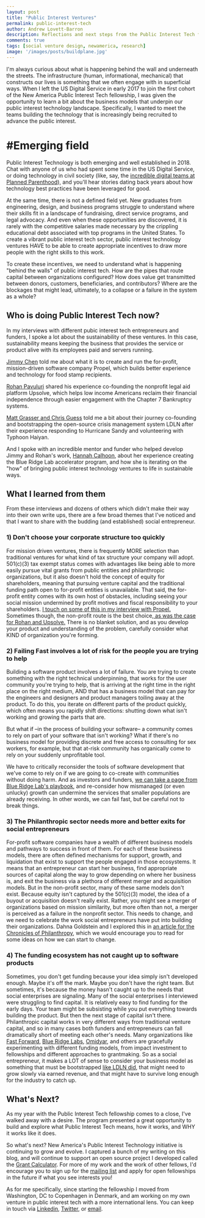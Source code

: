 ```yaml
---
layout: post
title: "Public Interest Ventures"
permalink: public-interest-tech
author: Andrew Lovett-Barron
description: Reflections and next steps from the Public Interest Tech fellowship
comments: true
tags: [social venture design, newamerica, research]
image: '/images/posts/buildplane.jpg'
---
```


I'm always curious about what is happening behind the wall and underneath the streets. The infrastructure (human, informational, mechanical) that constructs our lives is something that we often engage with in superficial ways. When I left the US Digital Service in early 2017 to join the first cohort of the New America Public Interest Tech fellowship, I was given the opportunity to learn a bit about the business models that underpin our public interest technology landscape. Specifically, I wanted to meet the teams building the technology that is increasingly being recruited to advance the public interest. 


# #Emerging field

Public Interest Technology is both emerging and well established in 2018. Chat with anyone of us who had spent some time in the US Digital Service, or doing technology in civil society (like, say, the [incredible digital teams at Planned Parenthood](https://www.fastcodesign.com/90138079/people-love-that-its-not-pink-how-planned-parenthood-built-a-period-tracker-for-everyone)), and you'll hear stories dating back years about how technology best practices have been leveraged for good. 

At the same time, there is not a defined field yet. New graduates from engineering, design, and business programs struggle to understand where their skills fit in a landscape of fundraising, direct service programs, and legal advocacy. And even when these opportunities are discovered, it is rarely with the competitive salaries made necessary by the crippling educational debt associated with top programs in the United States. To create a vibrant public interest tech sector, public interest technology ventures HAVE to be able to create appropriate incentives to draw more people with the right skills to this work.

To create these incentives, we need to understand what is happening "behind the walls" of public interest tech. How are the pipes that route capital between organizations configured? How does value get transmitted between donors, customers, beneficiaries, and contributors? Where are the blockages that might lead, ultimately, to a collapse or a failure in the system as a whole?


## Who is doing Public Interest Tech now?

In my interviews with different pubic interest tech entrepreneurs and funders, I spoke a lot about the sustainability of these ventures. In this case, sustainability means keeping the business that provides the service or product alive with its employees paid and servers running.

[Jimmy Chen](https://pit.andrewlb.com/propel) told me about what it is to create and run the for-profit, mission-driven software company Propel, which builds better experience and technology for food stamp recipients. 

[Rohan Pavuluri](https://pit.andrewlb.com/upsolve-complex-coord) shared his experience co-founding the nonprofit legal aid platform Upsolve, which helps low income Americans reclaim their financial independence through easier engagement with the Chapter 7 Bankruptcy systems. 

[Matt Grasser and Chris Guess](https://pit.andrewlb.com/infrastructure-for-good) told me a bit about their journey co-founding and bootstrapping the open-source crisis management system LDLN after their experience responding to Hurricane Sandy and volunteering with Typhoon Haiyan.

And I spoke with an incredible mentor and funder who helped develop Jimmy and Rohan's work, [Hannah Calhoon](https://pit.andrewlb.com/accelerate-social-entrepreneurship), about her experience creating the Blue Ridge Lab accelerator program, and how she is iterating on the "how" of bringing public interest technology ventures to life in sustainable ways.


## What I learned from them

From these interviews and dozens of others which didn't make their way into their own write ups, there are a few broad themes that I've noticed and that I want to share with the budding (and established) social entrepreneur.

### 1) Don't choose your corporate structure too quickly


For mission driven ventures, there is frequently MORE selection than traditional ventures for what kind of tax structure your company will adopt. 501(c)(3) tax exempt status comes with advantages like being able to more easily pursue vital grants from public entities and philanthropic organizations, but it also doesn't hold the concept of equity for shareholders, meaning that pursuing venture capital and the traditional funding path open to for-profit entities is unavailable. That said, the for-profit entity comes with its own host of obstacles, including seeing your social mission undermined by profit motives and fiscal responsibility to your shareholders. [I touch on some of this in my interview with Propel.](https://pit.andrewlb.com/propel) Sometimes though, the non-profit route is the best choice,[ as was the case for Rohan and Upsolve.](https://pit.andrewlb.com/upsolve-complex-coord) There is no blanket solution, and as you develop your product and understanding of the problem, carefully consider what KIND of organization you're forming.

### 2) Failing Fast involves a lot of risk for the people you are trying to help


Building a software product involves a lot of failure. You are trying to create something with the right technical underpinning, that works for the user community you're trying to help, that is arriving at the right time in the right place on the right medium, AND that has a business model that can pay for the engineers and designers and product managers toiling away at the product. To do this, you iterate on different parts of the product quickly, which often means you rapidly shift directions: shutting down what isn't working and growing the parts that are.


But what if –in the process of building your software– a community comes to rely on part of your software that isn't working? What if there's no business model for providing discrete and free access to consulting for sex workers, for example, but that at-risk community has organically come to rely on your suddenly unprofitable tool. 


We have to critically reconsider the tools of software development that we've come to rely on if we are going to co-create with communities without doing harm. And as investors and funders, [we can take a page from Blue Ridge Lab's playbook](https://pit.andrewlb.com/accelerate-social-entrepreneurship), and re-consider how mismanaged (or even unlucky) growth can undermine the services that smaller populations are already receiving. In other words, we can fail fast, but be careful not to break things.

### 3) The Philanthropic sector needs more and better exits for social entrepreneurs


For-profit software companies have a wealth of different business models and pathways to success in front of them. For each of these business models, there are often defined mechanisms for support, growth, and liquidation that exist to support the people engaged in those ecosystems. It means that an entrepreneur can start her business, find appropriate sources of capital along the way to grow depending on where her business is, and exit the business via a plethora of different merger and acquisition models. But in the non-profit sector, many of these same models don't exist. Because equity isn't captured by the 501(c)(3) model, the idea of a buyout or acquisition doesn't really exist. Rather, you might see a merger of organizations based on mission similarity, but more often than not, a merger is perceived as a failure in the nonprofit sector. This needs to change, and we need to celebrate the work social entrepreneurs have put into building their organizations. Dahna Goldstein and I explored this in [an article for the Chronicles of Philanthropy](https://www.philanthropy.com/article/opinion-charitiestheir/242690), which we would encourage you to read for some ideas on how we can start to change.

### 4) The funding ecosystem has not caught up to software products


Sometimes, you don't get funding because your idea simply isn't developed enough. Maybe it's off the mark. Maybe you don't have the right team. But sometimes, it's because the money hasn't caught up to the needs that social enterprises are signaling. Many of the social enterprises I interviewed were struggling to find capital. It is relatively easy to find funding for the early days. Your team might be subsisting while you put everything towards building the product. But then the next stage of capital isn't there. Philanthropic capital works in very different ways from traditional venture capital, and so in many cases both funders and entrepreneurs can fall dramatically short of meeting each other's needs. Many organizations like [Fast Forward](https://www.ffwd.org/), [Blue Ridge Labs](https://labs.robinhood.org/), [Omidyar](https://www.omidyar.com/about/impact-investing), and others are gracefully experimenting with different funding models, from impact investment to fellowships and different approaches to grantmaking. So as a social entrepreneur, it makes a LOT of sense to consider your business model as something that must be bootstrapped [like LDLN did](https://pit.andrewlb.com/infrastructure-for-good), that might need to grow slowly via earned revenue, and that might have to survive long enough for the industry to catch up. 


## What's Next?

As my year with the Public Interest Tech fellowship comes to a close, I've walked away with a desire. The program presented a great opportunity to build and explore what Public Interest Tech means, how it works, and WHY it works like it does.

So what's next? New America's Public Interest Technology initiative is continuing to grow and evolve. I captured a bunch of my writing on this blog, and will continue to support an open source project I developed called the [Grant Calculator](https://pit.andrewlb.com/grant-calculator). For more of my work and the work of other fellows, I'd encourage you to sign up for the [mailing list](https://www.newamerica.org/public-interest-technology/subscribe/?email=null) and apply for open fellowships in the future if what you see interests you! 

As for me specifically, since starting the fellowship I moved from Washington, DC to Copenhagen in Denmark, and am working on my own venture in public interest tech with a more international lens. You can keep in touch via [Linkedin](https://www.linkedin.com/in/andrewlb), [Twitter](https://twitter.com/Readywater), or [email](mailto:alb@andrewlb.com).